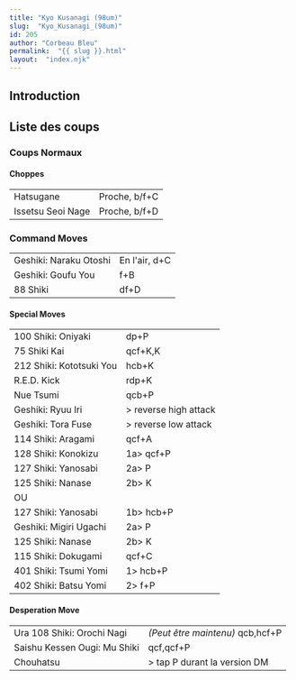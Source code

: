 ```yaml
---
title: "Kyo Kusanagi (98um)"
slug:  "Kyo_Kusanagi_(98um)"
id: 205
author: "Corbeau Bleu"
permalink:  "{{ slug }}.html"
layout:  "index.njk"
---
```


## Introduction

## Liste des coups

### Coups Normaux

#### Choppes

|                   |               |
|-------------------|---------------|
| Hatsugane         | Proche, b/f+C |
| Issetsu Seoi Nage | Proche, b/f+D |

### Command Moves

|                        |               |
|------------------------|---------------|
| Geshiki: Naraku Otoshi | En l'air, d+C |
| Geshiki: Goufu You     | f+B           |
| 88 Shiki               | df+D          |

#### Special Moves

|                          |                        |
|--------------------------|------------------------|
| 100 Shiki: Oniyaki       | dp+P                   |
| 75 Shiki Kai             | qcf+K,K                |
| 212 Shiki: Kototsuki You | hcb+K                  |
| R.E.D. Kick              | rdp+K                  |
| Nue Tsumi                | qcb+P                  |
| Geshiki: Ryuu Iri        | \> reverse high attack |
| Geshiki: Tora Fuse       | \> reverse low attack  |
| 114 Shiki: Aragami       | qcf+A                  |
| 128 Shiki: Konokizu      | 1a\> qcf+P             |
| 127 Shiki: Yanosabi      | 2a\> P                 |
| 125 Shiki: Nanase        | 2b\> K                 |
| OU                       |                        |
| 127 Shiki: Yanosabi      | 1b\> hcb+P             |
| Geshiki: Migiri Ugachi   | 2a\> P                 |
| 125 Shiki: Nanase        | 2b\> K                 |
| 115 Shiki: Dokugami      | qcf+C                  |
| 401 Shiki: Tsumi Yomi    | 1\> hcb+P              |
| 402 Shiki: Batsu Yomi    | 2\> f+P                |

#### Desperation Move

|                              |                                  |
|------------------------------|----------------------------------|
| Ura 108 Shiki: Orochi Nagi   | *(Peut être maintenu)* qcb,hcf+P |
| Saishu Kessen Ougi: Mu Shiki | qcf,qcf+P                        |
| Chouhatsu                    | \> tap P durant la version DM    |
